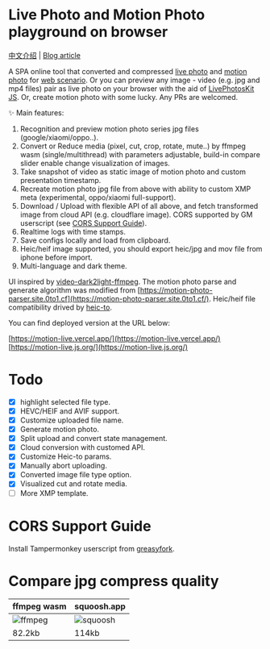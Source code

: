 # Live Photo and Motion Photo playground on browser

[中文介绍](https://blog.zzbd.org/motion-live-photo-webui/) | [Blog article](https://blog.zzbd.org/en/motion-live-photo-webui/)

A SPA online tool that converted and compressed [live photo](https://developer.apple.com/design/human-interface-guidelines/live-photos) and [motion photo](https://developer.android.com/media/platform/motion-photo-format?hl=zh-cn) for [web scenario](https://x.com/zhizhubaodan/status/1945887608397238688). Or you can preview any image - video (e.g. jpg and mp4 files) pair as live photo on your browser with the aid of [LivePhotosKit JS](https://developer.apple.com/documentation/livephotoskitjs). Or, create motion photo with some lucky. Any PRs are welcomed.

✨ Main features:

1. Recognition and preview motion photo series jpg files (google/xiaomi/oppo..).
2. Convert or Reduce media (pixel, cut, crop, rotate, mute..) by ffmpeg wasm (single/multithread) with parameters adjustable, build-in compare slider enable change visualization of images.
3. Take snapshot of video as static image of motion photo and custom presentation timestamp.
4. Recreate motion photo jpg file from above with ability to custom XMP meta (experimental, oppo/xiaomi full-support).
4. Download / Upload with flexible API of all above, and fetch transformed image from cloud API (e.g. cloudflare image). CORS supported by GM userscript (see [CORS Support Guide](#CORS-Support-Guide)).
5. Realtime logs with time stamps.
6. Save configs locally and load from clipboard.
7. Heic/heif image supported, you should export heic/jpg and mov file from iphone before import.
8. Multi-language and dark theme.

UI inspired by [video-dark2light-ffmpeg](https://github.com/The-Best-Codes/video-dark2light-ffmpeg). The motion photo parse and generate algorithm was modified from [https://motion-photo-parser.site.0to1.cf](https://motion-photo-parser.site.0to1.cf/). Heic/heif file compatibility drived by [heic-to](https://github.com/hoppergee/heic-to).

You can find deployed version at the URL below:

[https://motion-live.vercel.app/](https://motion-live.vercel.app/)
[https://motion-live.js.org/](https://motion-live.js.org/)

# Todo
- [x] highlight selected file type.
- [x] HEVC/HEIF and AVIF support.
- [x] Customize uploaded file name.
- [x] Generate motion photo.
- [x] Split upload and convert state management.
- [x] Cloud conversion with customed API.
- [x] Customize Heic-to params.
- [x] Manually abort uploading.
- [x] Converted image file type option.
- [x] Visualized cut and rotate media.
- [ ] More XMP template.

# CORS Support Guide

Install Tampermonkey userscript from [greasyfork](https://greasyfork.org/zh-CN/scripts/547102-cors-plugin-for-motion-live).

# Compare jpg compress quality

| ffmpeg wasm                                                  | squoosh.app                                                  |
| ------------------------------------------------------------ | ------------------------------------------------------------ |
| ![ffmpeg](https://github.com/user-attachments/assets/3ca8b022-9165-4682-98fd-d4e4ffd7c6ce) | ![squoosh](https://github.com/user-attachments/assets/dbc70c95-e09f-4a32-b76f-79b14ebe7066) |
| 82.2kb                                                       | 114kb                                                        |